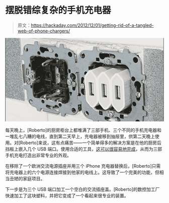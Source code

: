 # 摆脱错综复杂的手机充电器

> 原文：<https://hackaday.com/2012/12/01/getting-rid-of-a-tangled-web-of-phone-chargers/>

![USB](img/7e669728fac83a225d4b25c9b7221923.png)

每天晚上，[Roberto]的厨房柜台上都堆满了三部手机、三个不同的手机充电器和一堆乱七八糟的电线，直到第二天早上，充电器被移到抽屉里，供第二天晚上使用。对[Roberto]来说，这有点痛苦——一个简单得多的解决方案是在他的厨房后挡板上嵌入几个 USB 端口。使用合适的工具，[这可以很容易地完成](http://www.rbarrios.com/projects/usboutlet/)，从而为三部手机充电打造出非常专业的外观。

在移除了一个欧洲交流电源插座并用三个 iPhone 充电器替换后，[Roberto]只需将充电器上的六个电源连接焊接到他家的电线上。这导致了一个完美的功能，但相当丑陋的家庭项目。

下一步是为三个 USB 端口加工一个空白的交流插座盖。[Roberto]的数控加工厂快速加工了这块塑料，并把它变成了一个看起来很专业的装置。